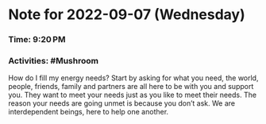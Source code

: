 # Note for 2022-09-07 (Wednesday)
### Time: 9:20 PM
### Activities: #Mushroom

How do I fill my energy needs?   Start by asking for what you need, the world, people, friends, family and partners are all here to be with you and support you. They want to meet your needs just as you like to meet their needs. The reason your needs are going unmet is because you don’t ask. We are interdependent beings, here to help one another.
